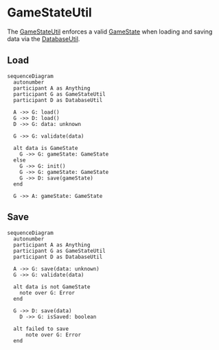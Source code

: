# GameStateUtil

The [GameStateUtil](../src/utils/gameStateUtil.ts) enforces a valid [GameState](./GameState)
when loading and saving data via the [DatabaseUtil](./databaseUtil.md).

## Load

```mermaid
sequenceDiagram
  autonumber
  participant A as Anything
  participant G as GameStateUtil
  participant D as DatabaseUtil

  A ->> G: load()
  G ->> D: load()
  D ->> G: data: unknown

  G ->> G: validate(data)

  alt data is GameState
    G ->> G: gameState: GameState
  else
    G ->> G: init()
    G ->> G: gameState: GameState
    G ->> D: save(gameState)
  end

  G ->> A: gameState: GameState
```

## Save

```mermaid
sequenceDiagram
  autonumber
  participant A as Anything
  participant G as GameStateUtil
  participant D as DatabaseUtil

  A ->> G: save(data: unknown)
  G ->> G: validate(data)

  alt data is not GameState
    note over G: Error
  end

  G ->> D: save(data)
    D ->> G: isSaved: boolean

  alt failed to save
      note over G: Error
  end
```

